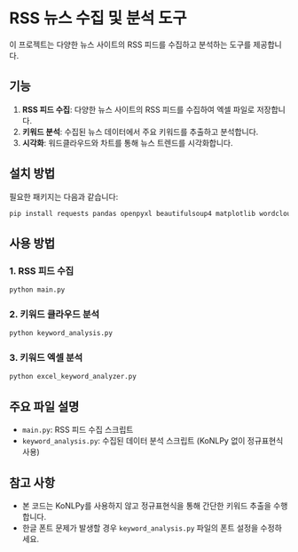 # RSS 뉴스 수집 및 분석 도구

이 프로젝트는 다양한 뉴스 사이트의 RSS 피드를 수집하고 분석하는 도구를 제공합니다.

## 기능

1. **RSS 피드 수집**: 다양한 뉴스 사이트의 RSS 피드를 수집하여 엑셀 파일로 저장합니다.
2. **키워드 분석**: 수집된 뉴스 데이터에서 주요 키워드를 추출하고 분석합니다.
3. **시각화**: 워드클라우드와 차트를 통해 뉴스 트렌드를 시각화합니다.

## 설치 방법

필요한 패키지는 다음과 같습니다:

```bash
pip install requests pandas openpyxl beautifulsoup4 matplotlib wordcloud
```

## 사용 방법

### 1. RSS 피드 수집

```bash
python main.py
```

### 2. 키워드 클라우드 분석

```bash
python keyword_analysis.py
```

### 3. 키워드 엑셀 분석

```bash
python excel_keyword_analyzer.py
```

## 주요 파일 설명

- `main.py`: RSS 피드 수집 스크립트
- `keyword_analysis.py`: 수집된 데이터 분석 스크립트 (KoNLPy 없이 정규표현식 사용)

## 참고 사항

- 본 코드는 KoNLPy를 사용하지 않고 정규표현식을 통해 간단한 키워드 추출을 수행합니다.
- 한글 폰트 문제가 발생할 경우 `keyword_analysis.py` 파일의 폰트 설정을 수정하세요.
